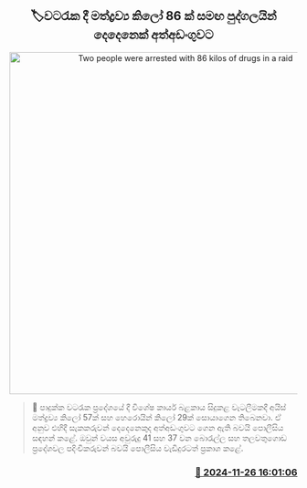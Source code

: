 <p align='center'><b><h2 align='center' title='Two people were arrested with 86 kilos of drugs in a raid'>🏷වටරැක දී මත්ද්‍රව්‍ය කිලෝ 86 ක් සමඟ පුද්ගලයින් දෙදෙනෙක් අත්අඩංගුවට</h2></b></p>
<p align='center'><img src='https://helakuru.sgp1.cdn.digitaloceanspaces.com/esana/images/lib/arrest-new-tt.jpg' width='600' alt='Two people were arrested with 86 kilos of drugs in a raid'></p>

>📝 පාදුක්ක වටරැක ප්‍රදේශයේ දී විශේෂ කාර්ය බළකාය සිදුකළ වැටලීමකදී අයිස් මත්ද්‍රව්‍ය කිලෝ 57ක් සහ හෙරොයින් කිලෝ 29ක් සොයාගෙන තිබෙනවා.
ඒ අනුව එහිදී සැකකරුවන් දෙදෙනෙකුද අත්අඩංගුවට ගෙන ඇති බවයි පොලීසිය සඳහන් කළේ.
ඔවුන් වයස අවුරුදු 41 සහ 37 වන බොරැල්ල සහ තලවතුගොඩ ප්‍රදේශවල පදිංචිකරුවන් බවයි පොලීසිය වැඩිදුරටත් ප්‍රකාශ කළේ. 


<h3 align='right'><a href='https://www.helakuru.lk/esana/p/105469/'>📅 2024-11-26 16:01:06</a></h3>
